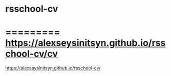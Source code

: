 # rsschool-cv
=========
https://alexseysinitsyn.github.io/rsschool-cv/cv
=========
https://alexseysinitsyn.github.io/rsschool-cv/